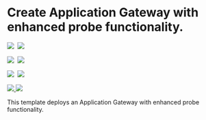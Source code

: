 # Create Application Gateway with enhanced probe functionality.

<IMG SRC="https://azbotstorage.blob.core.windows.net/badges/201-application-gateway-probe/PublicLastTestDate.svg" />&nbsp;
<IMG SRC="https://azbotstorage.blob.core.windows.net/badges/201-application-gateway-probe/PublicDeployment.svg" />&nbsp;

<IMG SRC="https://azbotstorage.blob.core.windows.net/badges/201-application-gateway-probe/FairfaxLastTestDate.svg" />&nbsp;
<IMG SRC="https://azbotstorage.blob.core.windows.net/badges/201-application-gateway-probe/FairfaxDeployment.svg" />&nbsp;

<IMG SRC="https://azbotstorage.blob.core.windows.net/badges/201-application-gateway-probe/BestPracticeResult.svg" />&nbsp;
<IMG SRC="https://azbotstorage.blob.core.windows.net/badges/201-application-gateway-probe/CredScanResult.svg" />&nbsp;

<a href="https://portal.azure.com/#create/Microsoft.Template/uri/https%3A%2F%2Fraw.githubusercontent.com%2FAzure%2Fazure-quickstart-templates%2Fmaster%2F201-application-gateway-probe%2Fazuredeploy.json" target="_blank">
    <img src="http://azuredeploy.net/deploybutton.png"/>
</a>
<a href="http://armviz.io/#/?load=https%3A%2F%2Fraw.githubusercontent.com%2FAzure%2Fazure-quickstart-templates%2Fmaster%2F201-application-gateway-probe%2Fazuredeploy.json" target="_blank">
    <img src="http://armviz.io/visualizebutton.png"/>
</a>

This template deploys an Application Gateway with enhanced probe functionality.

